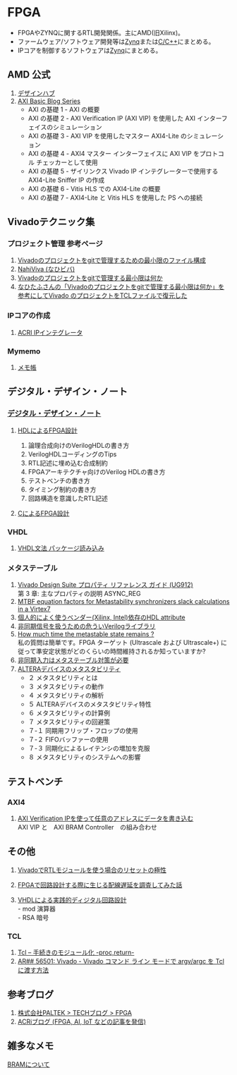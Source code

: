 # FPGA
  - FPGAやZYNQに関するRTL開発関係。主にAMD(旧Xilinx)。  
  - ファームウェア/ソフトウェア開発等は[Zynq](Zynq/Zynq.md)または[C/C++](../Programing/C_Cplusplus/C_Cplusplus.md)にまとめる。  
  - IPコアを制御するソフトウェアは[Zynq](Zynq/Zynq.md)にまとめる。

## AMD 公式
  
  1. <a href="https://docs.xilinx.com/p/design-hubs-j" target="_blank">デザインハブ</a>	
  2. <a href="https://support.xilinx.com/s/question/0D52E00006xR6q3SAC/axi-basic-blog-series?language=ja" target="_blank">AXI Basic Blog Series</a>	
     - AXI の基礎 1 - AXI の概要 
     - AXI の基礎 2 - AXI Verification IP (AXI VIP) を使用した AXI インターフェイスのシミュレーション 
     - AXI の基礎 3 - AXI VIP を使用したマスター AXI4-Lite のシミュレーション 
     - AXI の基礎 4 - AXI4 マスター インターフェイスに AXI VIP をプロトコル チェッカーとして使用 
     - AXI の基礎 5 - ザイリンクス Vivado IP インテグレーターで使用する AXI4-Lite Sniffer IP の作成 
     - AXI の基礎 6 - Vitis HLS での AXI4-Lite の概要
     - AXI の基礎 7 - AXI4-Lite と Vitis HLS を使用した PS への接続 



## Vivadoテクニック集
  
### プロジェクト管理 参考ページ
  1. <a href="https://qiita.com/nahitafu/items/b8bfee046b197c0fb833" target="_blank">Vivadoのプロジェクトをgitで管理するための最小限のファイル構成</a>	
  2. <a href="https://github.com/tokuden/NahiViva" target="_blank">NahiViva (なひビバ)</a>	
  3. <a href="http://nahitafu.cocolog-nifty.com/nahitafu/2019/05/post-60422b.html" target="_blank">Vivadoのプロジェクトをgitで管理する最小限は何か</a>	  
  4. <a href="https://marsee101.blog.fc2.com/blog-entry-4545.html" target="_blank">なひたふさんの「Vivadoのプロジェクトをgitで管理する最小限は何か」を参考にしてVivado のプロジェクトをTCLファイルで復元した</a>	  

### IPコアの作成
  
  1. <a href="https://www.acri.c.titech.ac.jp/wordpress/archives/tag/ip%e3%82%a4%e3%83%b3%e3%83%86%e3%82%b0%e3%83%ac%e3%83%bc%e3%82%bf" target="_blank">ACRI IPインテグレータ</a>	

  ### Mymemo
  1. [メモ帳](Vivado_manage_prg.md)

## デジタル・デザイン・ノート

### <a href="http://zakii.la.coocan.jp/index.htm" target="_blank">デジタル・デザイン・ノート</a>
  1. <a href="http://zakii.la.coocan.jp/hdl/index.htm" target="_blank">HDLによるFPGA設計</a>	
     1. 論理合成向けのVerilogHDLの書き方
     2. VerilogHDLコーディングのTips
     3. RTL記述に埋め込む合成制約
     4. FPGAアーキテクチャ向けのVerilog HDLの書き方
     5. テストベンチの書き方
     6. タイミング制約の書き方
     7. 回路構造を意識したRTL記述

  2. <a href="http://zakii.la.coocan.jp/hls/index.htm" target="_blank">CによるFPGA設計</a>	

  ### VHDL
  1. <a href="https://tetsufuku-blog.com/vhdl-package/" target="_blank">VHDL文法 パッケージ読み込み</a>	


### メタステーブル  
  1. <a href="https://docs.xilinx.com/v/u/ja-JP/ug912-vivado-properties" target="_blank">Vivado Design Suite プロパティ リファレンス ガイド (UG912)</a>  
    第 3 章: 主なプロパティの説明 ASYNC_REG
  1. <a href="https://support.xilinx.com/s/question/0D52E00006hpZnVSAU/mtbf-equation-factors-for-metastability-synchronizers-slack-calculations-in-a-virtex7?language=ja" target="_blank">MTBF equation factors for Metastability synchronizers slack calculations in a Virtex7</a>  
  1. <a href="https://qiita.com/nv-h/items/3968f033404ca7e3704b" target="_blank">個人的によく使うベンダー(Xilinx, Intel)依存のHDL attribute</a>  
  1. <a href="https://dora.bk.tsukuba.ac.jp/~takeuchi/?%E9%9B%BB%E6%B0%97%E5%9B%9E%E8%B7%AF%2FHDL%2F%E9%9D%9E%E5%90%8C%E6%9C%9F%E4%BF%A1%E5%8F%B7%E3%82%92%E6%89%B1%E3%81%86%E3%81%9F%E3%82%81%E3%81%AE%E5%8D%B1%E3%81%86%E3%81%84Verilog%E3%83%A9%E3%82%A4%E3%83%96%E3%83%A9%E3%83%AA" target="_blank">非同期信号を扱うための危ういVerilogライブラリ</a>  
  1. <a href="https://support.xilinx.com/s/question/0D52E00006hphbiSAA/how-much-time-the-metastable-state-remains-?language=ja" target="_blank">How much time the metastable state remains ?</a>  
    私の質問は簡単です。FPGA ターゲット (Ultrascale および Ultrascale\+) に従って準安定状態がどのくらいの時間維持されるか知っていますか?
  1. <a href="https://www.wti.jp/contents/blog/blog210106.htm" target="_blank">非同期入力はメタステーブル対策が必要</a>  
  1. <a href="https://www.macnica.co.jp/business/semiconductor/articles/pdf/ELS0320_S000_10__1.pdf" target="_blank">ALTERAデバイスのメタスタビリティ</a>  
     - ２ メタスタビリティとは 
     - ３ メタスタビリティの動作 
     - ４ メタスタビリティの解析 
     - ５ ALTERAデバイスのメタスタビリティ特性 
     - ６ メタスタビリティの計算例 
     - ７ メタスタビリティの回避策 
     - ７-１ 同期用フリップ・フロップの使用 
     - ７-２ FIFOバッファーの使用
     - ７-３ 同期化によるレイテンシの増加を克服 
     - ８ メタスタビリティのシステムへの影響
    

## テストベンチ
  
  ### AXI4

  1. <a href="https://qiita.com/HoriThe3rd/items/03efbc37aa44eb2d2088" target="_blank">AXI Verification IPを使って任意のアドレスにデータを書き込む</a>  
    AXI VIP と　AXI BRAM Controller　の組み合わせ  





## その他

  1. <a href="https://qiita.com/nahitafu/items/5bebc70c2fe14bed28dc" target="_blank">VivadoでRTLモジュールを使う場合のリセットの極性</a>	
  2. <a href="https://qiita.com/sttn/items/1c5385516e22a829c218" target="_blank">FPGAで回路設計する際に生じる配線遅延を調査してみた話</a>	

  3. <a href="https://www.cqpub.co.jp/dwm/contest/2001/dwm003700621.pdf" target="_blank">VHDLによる実践的ディジタル回路設計</a>	  
    - mod 演算器  
    - RSA 暗号

### TCL
  1. <a href="https://blog.it-see.net/it-dokata/tcl-tk/proc/" target="_blank">Tcl – 手続きのモジュール化 -proc,return-</a>	
  1. <a href="https://support.xilinx.com/s/article/56501?language=ja" target="_blank">AR## 56501: Vivado - Vivado コマンド ライン モードで argv/argc を Tcl に渡す方法</a>	


## 参考ブログ

  1. <a href="https://www.paltek.co.jp/techblog/tag/fpga" target="_blank">株式会社PALTEK > TECHブログ > FPGA</a>	
  2. <a href="https://www.acri.c.titech.ac.jp/wordpress/" target="_blank">ACRiブログ (FPGA, AI, IoT などの記事を発信)</a>	


## 雑多なメモ

  [BRAMについて](BRAM/bram.md)

